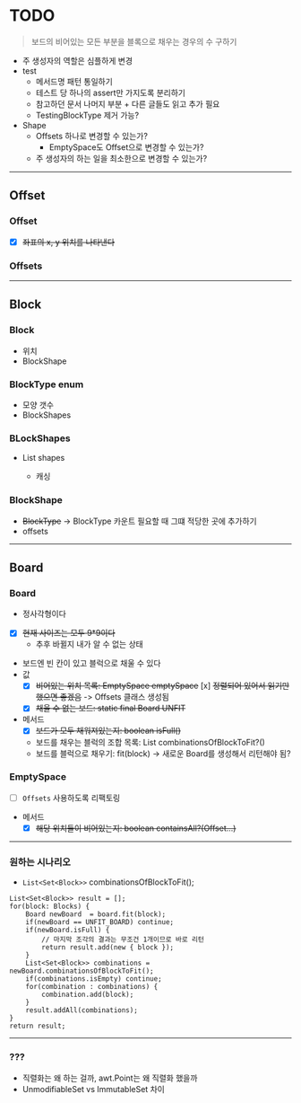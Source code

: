 # TODO

> 보드의 비어있는 모든 부분을 블록으로 채우는 경우의 수 구하기 

- 주 생성자의 역할은 심플하게 변경
- test
    - 메서드명 패턴 통일하기
    - 테스트 당 하나의 assert만 가지도록 분리하기
    - 참고하던 문서 나머지 부분 + 다른 글들도 읽고 추가 필요
    - TestingBlockType 제거 가능?
- Shape
    - Offsets 하나로 변경할 수 있는가?
      - EmptySpace도 Offset으로 변경할 수 있는가? 
    - 주 생성자의 하는 일을 최소한으로 변경할 수 있는가?
---

## Offset
### Offset
- [x] ~~좌표의 x, y 위치를 나타낸다~~
### Offsets

---

## Block
### Block
- 위치
- BlockShape
### BlockType enum
- 모양 갯수
- BlockShapes
### BLockShapes
- List<BlockShape> shapes
  - 캐싱
### BlockShape
- ~~BlockType~~ -> BlockType 카운트 필요할 때 그떄 적당한 곳에 추가하기
- offsets


---

## Board
### Board
- 정사각형이다
- [x] ~~현재 사이즈는 모두 9*9이다~~
  - 추후 바뀔지 내가 알 수 없는 상태
- 보드엔 빈 칸이 있고 블럭으로 채울 수 있다
- 값
  - [x] ~~비어있는 위치 목록: EmptySpace emptySpace~~
    [x] ~~정렬되어 있어서 읽기만 했으면 좋겠음~~ -> Offsets 클래스 생성됨
  - [x] ~~채울 수 없는 보드: static final Board UNFIT~~
- 메서드
  - [x] ~~보드가 모두 채워져있는지: boolean isFull()~~
  - 보드를 채우는 블럭의 조합 목록: List combinationsOfBlockToFit?()
  - 보드를 블럭으로 채우기: fit(block) -> 새로운 Board를 생성해서 리턴해야 됨?
### EmptySpace
- [ ] `Offsets` 사용하도록 리팩토링
- 메서드
  - [x] ~~해당 위치들이 비어있는지: boolean containsAll?(Offset...)~~

---

### 원하는 시나리오
- `List<Set<Block>>` combinationsOfBlockToFit();

```
List<Set<Block>> result = [];
for(block: Blocks) {
    Board newBoard  = board.fit(block);
    if(newBoard == UNFIT_BOARD) continue; 
    if(newBoard.isFull) { 
        // 마지막 조각의 결과는 무조건 1개이므로 바로 리턴
        return result.add(new { block });
    }
    List<Set<Block>> combinations = newBoard.combinationsOfBlockToFit();
    if(combinations.isEmpty) continue;
    for(combination : combinations) {
        combination.add(block);
    }
    result.addAll(combinations);
}
return result;
```

---

### ???
- 직렬화는 왜 하는 걸까, awt.Point는 왜 직렬화 했을까
- UnmodifiableSet vs ImmutableSet 차이

